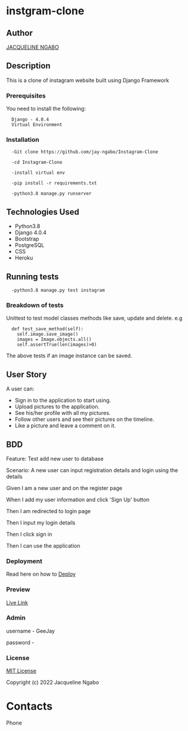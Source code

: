 # instgram-clone
## Author
[JACQUELINE NGABO](https://github.com/jay-ngabo)

## Description
This is a clone of instagram website built using Django Framework

### Prerequisites
You need to install the following:
```
  Django - 4.0.4
  Virtual Environment
```

### Installation
```
  -Git clone https://github.com/jay-ngabo/Instagram-Clone

  -cd Instagram-Clone

  -install virtual env

  -pip install -r requirements.txt

  -python3.8 manage.py runserver

```
## Technologies Used

  * Python3.8
  * Django 4.0.4
  * Bootstrap
  * PostgreSQL
  * CSS
  * Heroku

## Running tests
```
  -python3.8 manage.py test instagram
```

### Breakdown of tests
Unittest to test model classes methods like save, update and delete. e.g
```
  def test_save_method(self):
    self.image.save_image()
    images = Image.objects.all()
    self.assertTrue(len(images)>0)
```
The above tests if an image instance can be saved.

## User Story
A user can:

  * Sign in to the application to start using.
  * Upload pictures to the application.
  * See his/her profile with all my pictures.
  * Follow other users and see their pictures on the timeline.
  * Like a picture and leave a comment on it.

## BDD
Feature: Test add new user to database

Scenario: A new user can input registration details and login using the details

  Given I am a new user and on the register page

  When I add my user information and click 'Sign Up' button

  Then I am redirected to login page

  Then I input my login details

  Then I click sign in

  Then I can use the application

### Deployment
Read here on how to [Deploy](https://gist.github.com/newtonkiragu/42f2500e56d9c2375a087233587eddd0)


### Preview

[Live Link]()

### Admin
  username - GeeJay
  
  password - 

### License

[MIT License](https://github.com/jay-ngabo/Instagram-Clone/blob/main/license)

Copyright (c) 2022 Jacqueline Ngabo
 
# Contacts

Phone